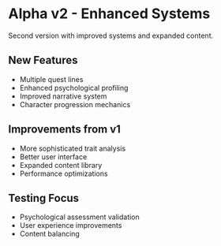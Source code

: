 # Alpha v2 - Enhanced Systems

Second version with improved systems and expanded content.

## New Features
- Multiple quest lines
- Enhanced psychological profiling
- Improved narrative system
- Character progression mechanics

## Improvements from v1
- More sophisticated trait analysis
- Better user interface
- Expanded content library
- Performance optimizations

## Testing Focus
- Psychological assessment validation
- User experience improvements
- Content balancing
